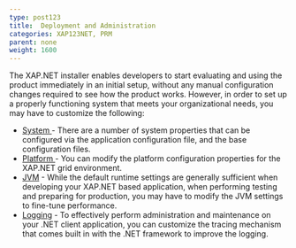 ```yaml
---
type: post123
title:  Deployment and Administration
categories: XAP123NET, PRM
parent: none
weight: 1600
---
```





The XAP.NET installer enables developers to start evaluating and using the product immediately in an initial setup, without any manual configuration changes required to see how the product works. However, in order to set up a properly functioning system that meets your organizational needs, you may have to customize the following:


- [System ](./system-configuration.html) - There are a number of system properties that can be configured via the application configuration file, and the base configuration files.
- [Platform ](./system-configuration-list.html) - You can modify the platform configuration properties for the XAP.NET grid environment.
- [JVM](./jvm-configuration.html) - While the default runtime settings are generally sufficient when developing your XAP.NET based application, when performing testing and preparing for production, you may have to modify the JVM settings to fine-tune performance.
- [Logging](./log-configuration.html) - To effectively perform administration and maintenance on your .NET client application, you can customize the tracing mechanism that comes built in with the .NET framework to improve the logging.






